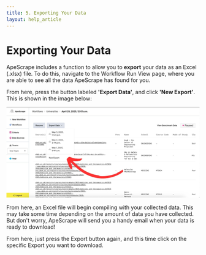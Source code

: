 ```yaml
---
title: 5. Exporting Your Data
layout: help_article
---
```


# Exporting Your Data

ApeScrape includes a function to allow you to **export** your data as an Excel (.xlsx) file. To do this, navigate to the Workflow Run View page, where you are able to see all the data ApeScrape has found for you. 

From here, press the button labeled **'Export Data'**, and click **'New Export'**. This is shown in the image below:

![Image showing the exact location of the export button](/assets/Export_button_image.jpg)

From here, an Excel file will begin compiling with your collected data. This may take some time depending on the amount of data you have collected. But don't worry, ApeScrape will send you a handy email when your data is ready to download!

From here, just press the Export button again, and this time click on the specific Export you want to download.